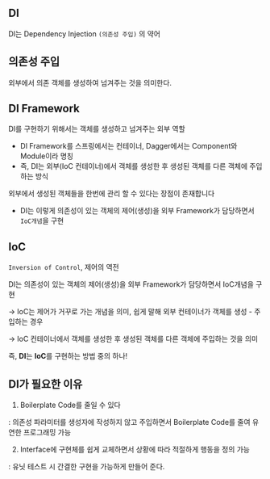 ## DI
DI는 Dependency Injection ```(의존성 주입)``` 의 약어

## 의존성 주입
 외부에서 의존 객체를 생성하여 넘겨주는 것을 의미한다.

## DI Framework 
DI를 구현하기 위해서는 객체를 생성하고 넘겨주는 외부 역할

+ DI Framework를 스프링에서는 컨테이너, Dagger에서는 Component와 Module이라 명칭
+ 즉, DI는 외부(IoC 컨테이너)에서 객체를 생성한 후 생성된 객체를 다른 객체에 주입하는 방식

외부에서 생성된 객체들을 한번에 관리 할 수 있다는 장점이 존재합니다

+ DI는 이렇게 의존성이 있는 객체의 제어(생성)을 외부 Framework가 담당하면서 ```IoC개념```을 구현

## IoC
```Inversion of Control```, 제어의 역전

DI는 의존성이 있는 객체의 제어(생성)을 외부 Framework가 담당하면서 IoC개념을 구현

-> IoC는 제어가 거꾸로 가는 개념을 의미, 쉽게 말해 외부 컨테이너가 객체를 생성 - 주입하는 경우

-> IoC 컨테이너에서 객체를 생성한 후 생성된 객체를 다른 객체에 주입하는 것을 의미

즉, **DI**는 **IoC**를 구현하는 방법 중의 하나!

## DI가 필요한 이유
1. Boilerplate Code를 줄일 수 있다

: 의존성 파라미터를 생성자에 작성하지 않고 주입하면서 Boilerplate Code를 줄여 유연한 프로그래밍 가능

2. Interface에 구현체를 쉽게 교체하면서 상황에 따라 적절하게 행동을 정의 가능

: 유닛 테스트 시 간결한 구현을 가능하게 만들어 준다.